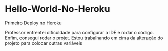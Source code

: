 # Hello-World-No-Heroku
Primeiro Deploy no Heroku

Professor enfrentei dificuldade para configurar a IDE e rodar o código.
Enfim, consegui rodar o projet. Estou trabalhando em cima da alteração do projeto para colocar outras variáveis
